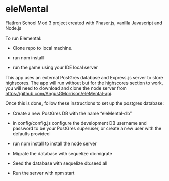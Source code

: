 # eleMental

FlatIron School Mod 3 project created with Phaser.js, vanilla Javascript and Node.js


To run Elemental:

- Clone repo to local machine.

- run npm install

- run the game using your IDE local server

This app uses an external PostGres database and Express.js server to store highscores. The app will run without but for the highscores section to work, you will need to download and clone the node server from https://github.com/AngusGMorrison/eleMental-api.

Once this is done, follow these instructions to set up the postgres database:

- Create a new PostGres DB with the name “eleMental-db”

- in config/config.js configure the development DB username and password to be your PostGres superuser, or create a new user with the defaults provided

- run npm install to install the node server

- Migrate the database with sequelize db:migrate

- Seed the database with sequelize db:seed:all

- Run the server with npm start

